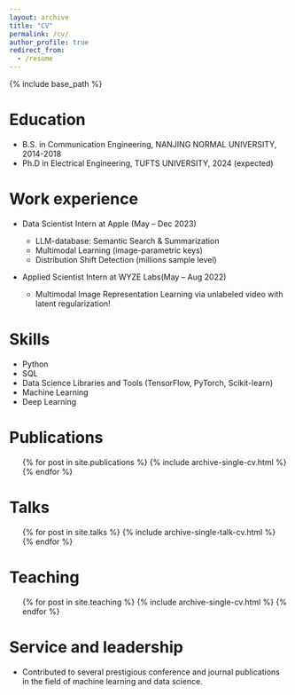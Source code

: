 ```yaml
---
layout: archive
title: "CV"
permalink: /cv/
author_profile: true
redirect_from:
  - /resume
---
```


{% include base_path %}

Education
======
* B.S. in Communication Engineering, NANJING NORMAL UNIVERSITY, 2014-2018
* Ph.D in Electrical Engineering, TUFTS UNIVERSITY, 2024 (expected)

Work experience
======
* Data Scientist Intern at Apple (May – Dec 2023)
  * LLM-database: Semantic Search & Summarization
  * Multimodal Learning (image-parametric keys)
  * Distribution Shift Detection (millions sample level)
 
    
* Applied Scientist Intern at WYZE Labs(May – Aug 2022)
  * Multimodal Image Representation Learning via unlabeled video with latent regularization!


Skills
======
* Python
* SQL
* Data Science Libraries and Tools (TensorFlow, PyTorch, Scikit-learn)
* Machine Learning
* Deep Learning

Publications
======
  <ul>{% for post in site.publications %}
    {% include archive-single-cv.html %}
  {% endfor %}</ul>

Talks
======
  <ul>{% for post in site.talks %}
    {% include archive-single-talk-cv.html %}
  {% endfor %}</ul>

Teaching
======
  <ul>{% for post in site.teaching %}
    {% include archive-single-cv.html %}
  {% endfor %}</ul>

Service and leadership
======
* Contributed to several prestigious conference and journal publications in the field of machine learning and data science.
